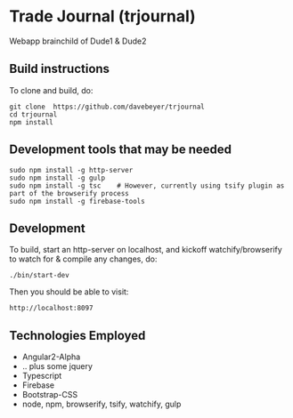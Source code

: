 # Trade Journal (trjournal)

Webapp brainchild of Dude1 & Dude2

## Build instructions

To clone and build, do:

```
git clone  https://github.com/davebeyer/trjournal
cd trjournal
npm install
```

## Development tools that may be needed

```
sudo npm install -g http-server
sudo npm install -g gulp
sudo npm install -g tsc    # However, currently using tsify plugin as part of the browserify process
sudo npm install -g firebase-tools
```


## Development

To build, start an http-server on localhost, and kickoff watchify/browserify to watch for & compile any changes, do:

```
./bin/start-dev
```

Then you should be able to visit:

```
http://localhost:8097
```

## Technologies Employed

* Angular2-Alpha 
* .. plus some jquery
* Typescript
* Firebase
* Bootstrap-CSS
* node, npm, browserify, tsify, watchify, gulp
